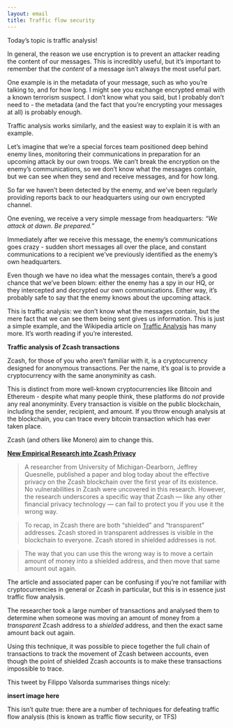 ```yaml
---
layout: email
title: Traffic flow security
---
```


Today’s topic is traffic analysis! 

In general, the reason we use encryption is to prevent an attacker reading the content of our messages. This is incredibly useful, but it’s important to remember that the *content* of a message isn’t always the most useful part. 

One example is in the metadata of your message, such as who you’re talking to, and for how long. I might see you exchange encrypted email with a known terrorism suspect. I don’t know what you said, but I probably don’t need to - the metadata (and the fact that you’re encrypting your messages at all) is probably enough.

Traffic analysis works similarly, and the easiest way to explain it is with an example. 

Let’s imagine that we’re a special forces team positioned deep behind enemy lines, monitoring their communications in preparation for an upcoming attack by our own troops. We can’t break the encryption on the enemy’s communications, so we don’t know what the messages contain, but we can see when they send and receive messages, and for how long.

So far we haven’t been detected by the enemy, and we’ve been regularly providing reports back to our headquarters using our own encrypted  channel.

One evening, we receive a very simple message from headquarters: *“We attack at dawn. Be prepared.”*

Immediately after we receive this message, the enemy’s communications goes crazy - sudden short messages all over the place, and constant communications to a recipient we’ve previously identified as the enemy’s own headquarters.

Even though we have no idea what the messages contain, there’s a good chance that we’ve been blown: either the enemy has a spy in our HQ, or they intercepted and decrypted our own communications. Either way, it’s probably safe to say that the enemy knows about the upcoming attack.

This is traffic analysis: we don’t know what the messages contain, but the mere fact that we can see them being sent gives us information. This is just a simple example, and the Wikipedia article on [Traffic Analysis](https://en.wikipedia.org/wiki/Traffic_analysis) has many more. It’s worth reading if you’re interested.

**Traffic analysis of Zcash transactions**

Zcash, for those of you who aren’t familiar with it, is a cryptocurrency designed for anonymous transactions. Per the name, it’s goal is to provide a cryptocurrency with the same anonyminity as cash.

This is distinct from more well-known cryptocurrencies like Bitcoin and Ethereum - despite what many people think, these platforms do *not* provide any real anonyminity. Every transaction is visible on the public blockchain, including the sender, recipient, and amount. If you throw enough analysis at the blockchain, you can trace every bitcoin transaction which has ever taken place.

Zcash (and others like Monero) aim to change this. 

**[New Empirical Research into Zcash Privacy](https://z.cash/blog/new-research-on-shielded-ecosystem.html)**

>A researcher from University of Michigan-Dearborn, Jeffrey Quesnelle, published a paper and blog today about the effective privacy on the Zcash blockchain over the first year of its existence. No vulnerabilities in Zcash were uncovered in this research. However, the research underscores a specific way that Zcash — like any other financial privacy technology — can fail to protect you if you use it the wrong way.

>To recap, in Zcash there are both “shielded” and “transparent” addresses. Zcash stored in transparent addresses is visible in the blockchain to everyone. Zcash stored in shielded addresses is not.

>The way that you can use this the wrong way is to move a certain amount of money into a shielded address, and then move that same amount out again.

The article and associated paper can be confusing if you’re not familiar with cryptocurrencies in general or Zcash in particular, but this is in essence just traffic flow analysis. 

The researcher took a large number of transactions and analysed them to determine when someone was moving an amount of money from a *transparent* Zcash address to a *shielded* address, and then the exact same amount back out again.

Using this technique, it was possible to piece together the full chain of transactions to track the movement of Zcash between accounts, even though the point of shielded Zcash accounts is to make these transactions impossible to trace.

This tweet by Filippo Valsorda  summarises things nicely:

**insert image here**

This isn’t *quite* true: there are a number of techniques for defeating traffic flow analysis (this is known as traffic flow security, or TFS)
